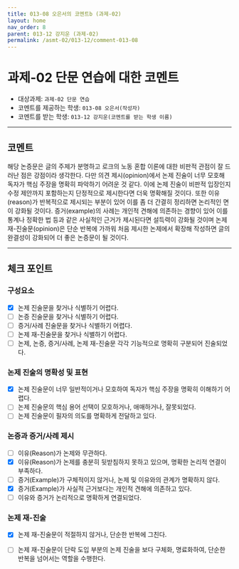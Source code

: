 ```yaml
---
title: 013-08 오은서의 코멘트b (과제-02) 
layout: home
nav_order: 8
parent: 013-12 강지운 (과제-02)
permalink: /asmt-02/013-12/comment-013-08
---
```


# 과제-02 단문 연습에 대한 코멘트

- 대상과제: `과제-02 단문 연습`
- 코멘트를 제공하는 학생: `013-08 오은서(작성자)` 
- 코멘트를 받는 학생: `013-12 강지운(코멘트를 받는 학생 이름)` 

---

## 코멘트

해당 논증문은 글의 주제가 분명하고 로크의 노동 혼합 이론에 대한 비판적 관점이 잘 드러난 점은 강점이라 생각한다. 다만 의견 제시(opinion)에서 논제 진술이 너무 모호해 독자가 핵심 주장을 명확히 파악하기 어려운 것 같다. 이에 논제 진술이 비판적 입장인지 수정 제안까지 포함하는지 단정적으로 제시한다면 더욱 명확해질 것이다. 또한 이유(reason)가 반복적으로 제시되는 부분이 있어 이를 좀 더 간결히 정리하면 논리적인 면이 강화될 것이다. 증거(example)의 사례는 개인적 견해에 의존하는 경향이 있어 이를 통계나 정확한 법 등과 같은 사실적인 근거가 제시된다면 설득력이 강화될 것이며 논제 재-진술문(opinion)은 단순 반복에 가까워 처음 제시한 논제에서 확장해 작성하면 글의 완결성이 강화되어 더 좋은 논증문이 될 것이다.  

---

## 체크 포인트

### **구성요소**
- [x] 논제 진술문을 찾거나 식별하기 어렵다.
- [ ] 논증 진술문을 찾거나 식별하기 어렵다.
- [ ] 증거/사례 진술문을 찾거나 식별하기 어렵다.
- [ ] 논제 재-진술문을 찾거나 식별하기 어렵다.
- [ ] 논제, 논증, 증거/사례, 논제 재-진술문 각각 기능적으로 명확히 구분되어 진술되었다.

### **논제 진술의 명확성 및 표현**  
- [x] 논제 진술문이 너무 일반적이거나 모호하여 독자가 핵심 주장을 명확히 이해하기 어렵다.  
- [ ] 논제 진술문의 핵심 용어 선택이 모호하거나, 애매하거나, 잘못되었다.  
- [ ] 논제 진술문이 필자의 의도를 명확하게 전달하고 있다.  

### **논증과 증거/사례 제시**  
- [ ] 이유(Reason)가 논제와 무관하다.
- [x] 이유(Reason)가 논제를 충분히 뒷받침하지 못하고 있으며, 명확한 논리적 연결이 부족하다.  
- [ ] 증거(Example)가 구체적이지 않거나, 논제 및 이유와의 관계가 명확하지 않다. 
- [x] 증거(Example)가 사실적 근거보다는 개인적 견해에 의존하고 있다.  
- [ ] 이유와 증거가 논리적으로 명확하게 연결되었다.  

### **논제 재-진술**  
- [x] 논제 재-진술문이 적절하지 않거나, 단순한 반복에 그친다.   
- [ ] 논제 재-진술문이 단락 도입 부분의 논제 진술을 보다 구체화, 명료화하여, 단순한 반복을 넘어서는 역할을 수행한다.  

